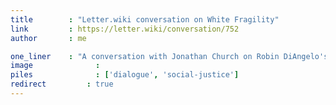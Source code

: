 ```yaml
---
title        : "Letter.wiki conversation on White Fragility"
link         : https://letter.wiki/conversation/752
author       : me

one_liner    : "A conversation with Jonathan Church on Robin DiAngelo's book, White Fragility."
image			   : 
piles			   : ['dialogue', 'social-justice']
redirect 		 : true
---
```


